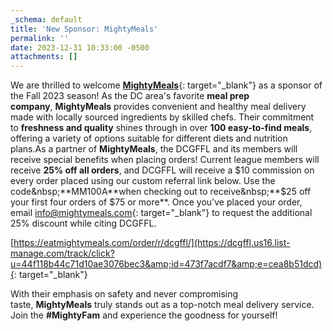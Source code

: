 ```yaml
---
_schema: default
title: 'New Sponsor: MightyMeals'
permalink: ''
date: 2023-12-31 10:33:00 -0500
attachments: []
---
```

We are thrilled to welcome&nbsp;[**MightyMeals**](https://dcgffl.us16.list-manage.com/track/click?u=44f118b44c71d10ae3076bec3&amp;id=a937c111d1&amp;e=cea8b51dcd){: target="_blank"}&nbsp;as a sponsor of the Fall 2023 season! As the DC area's favorite&nbsp;**meal prep company**,&nbsp;**MightyMeals**&nbsp;provides convenient and healthy meal delivery made with locally sourced ingredients by skilled chefs. Their commitment to&nbsp;**freshness and quality**&nbsp;shines through in over&nbsp;**100 easy-to-find meals**, offering a variety of options suitable for different diets and nutrition plans.As a partner of&nbsp;**MightyMeals**, the DCGFFL and its members will receive special benefits when placing orders! Current league members will receive&nbsp;**25% off all orders**, and DCGFFL will receive a $10 commission on every order placed using our custom referral link below. Use the code&nbsp;**MM100A**when checking out to receive&nbsp;**$25 off your first four orders of $75 or more**. Once you've placed your order, email&nbsp;[info@mightymeals.com](mailto:info@mightymeals.com){: target="_blank"}&nbsp;to request the additional 25% discount while citing DCGFFL.&nbsp;

[https://eatmightymeals.com/order/r/dcgffl/](https://dcgffl.us16.list-manage.com/track/click?u=44f118b44c71d10ae3076bec3&amp;id=473f7acdf7&amp;e=cea8b51dcd){: target="_blank"}

With their emphasis on safety and never compromising taste,&nbsp;**MightyMeals**&nbsp;truly stands out as a top-notch meal delivery service. Join the&nbsp;**\#MightyFam**&nbsp;and experience the goodness for yourself!